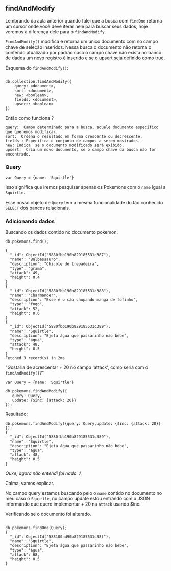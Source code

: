 ## findAndModify

Lembrando da aula anterior quando falei que a busca com `findOne` retorna um cursor onde você deve iterar nele para buscar seus dados, hoje veremos a diferença dele para o `findAndModify`.


`FindAndModify()` modifica e retorna um único documento com no campo chave de seleção inseridos. Nessa busca o documento não retorna o conteúdo atualizado por padrão caso o campo chave não exista no banco de dados um novo registro é inserido e se o upsert seja definido como true.

Esquema do `findAndModify()`:

```

db.collection.findAndModify({
    query: <document>,
    sort: <document>,
    new: <boolean>,
    fields: <document>,
    upsert: <boolean>
})

```

Então como funciona ? 

    query:  Campo determinado para a busca, aquele documento especifico que queremos modificar.
    sort:  Ordena o resultado em forma crescente ou decrescente.
    fields : Especifica o conjunto de campos a serem mostrados.
    new: Indica  se o documento modificado será exibido.
    upsert:  Cria um novo documento, se o campo chave da busca não for encontrado.


### Query

```
var Query = {name: 'Squirtle'}

```
Isso significa que iremos pesquisar apenas os Pokemons com o `name` igual a `Squirtle`.

Esse nosso objeto de `Query` tem a mesma funcionalidade do tão conhecido `SELECT` dos bancos relacionais.

### Adicionando dados

Buscando os dados contido no documento pokemon.

```
db.pokemons.find();

{
  "_id": ObjectId("5880fbb190b829185531c387"),
  "name": "Bulbassauro",
  "description": "Chicote de trepadeira",
  "type": "grama",
  "attack": 49,
  "height": 0.4
}
{
  "_id": ObjectId("5880fbb190b829185531c388"),
  "name": "Charmander",
  "description": "Esse é o cão chupando manga de fofinho",
  "type": "fogo",
  "attack": 52,
  "height": 0.6
}
{
  "_id": ObjectId("5880fbb190b829185531c389"),
  "name": "Squirtle",
  "description": "Ejeta água que passarinho não bebe",
  "type": "água",
  "attack": 48,
  "height": 0.5
}
Fetched 3 record(s) in 2ms

```

"Gostaria de acrescentar + 20 no campo 'attack', como seria com o `findAndModify()`?"

```
var Query = {name: 'Squirtle'}

db.pokemons.findAndModify({
   query: Query,
   update: {$inc: {attack: 20}}
});

```

Resultado: 

```
db.pokemons.findAndModify({query: Query,update: {$inc: {attack: 20}} });
{
  "_id": ObjectId("5880fbb190b829185531c389"),
  "name": "Squirtle",
  "description": "Ejeta água que passarinho não bebe",
  "type": "água",
  "attack": 48,
  "height": 0.5
}

```
_Ouxe, agora não entendi foi nada._ :\

Calma, vamos explicar.

No campo  query estamos buscando pelo o `name` contido no documento no meu caso o `Squirtle`,  no campo update estou entrando com o JSON informando que quero implementar + 20 na `attack` usando $inc. 

Verificando se o documento foi alterado.

```

db.pokemons.findOne(Query);
{
  "_id": ObjectId("588100ad90b829185531c38f"),
  "name": "Squirtle",
  "description": "Ejeta água que passarinho não bebe",
  "type": "água",
  "attack": 68,
  "height": 0.5
}

```

